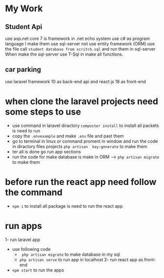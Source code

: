 # My Work 
## Student Api 
use asp.net core 7 is framework in .net echo system use c# as program language
I make them use sql-server not use entity framework (ORM)
use the file call `student database from scritch.sql` and run them in sql-server
When make the sql-server use T-Sql in make all functions.
## car parking 
use laravel framework 10 as back-end api and react js 18 as front-end 

# when clone the laravel projects need some steps to use
- use command in laravel diractory `composter install` to install all packets is need to run
- copy the `.envexample` and make `.env` file and past them
- go to terminal in linux or command proment in window and run the code in diractory files projects `php artisan  key:generate` to make them
- ter all is done go run app sections
- run the code for make database is make in ORM --> `php artisan migrate` to make them 
# before run the react app need follow the command
- `npm i` to install all package is need to run the react app

# run apps
1- run laravel app 
  - use following code
      - ` php artisan migrate` to make database in my sql
      - `php artisan serve` to run app in localhost
2- run react app as front-end
  - `npm start` to run the apps
